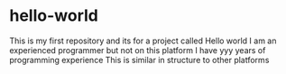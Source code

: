# hello-world
This is my first repository and its for a project called Hello world
I am an experienced programmer but not on this platform
I have yyy years of programming experience
This is similar in structure to other platforms

